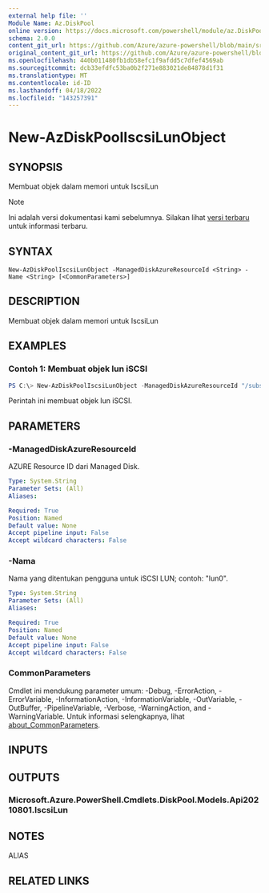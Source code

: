 ```yaml
---
external help file: ''
Module Name: Az.DiskPool
online version: https://docs.microsoft.com/powershell/module/az.DiskPool/new-AzDiskPoolIscsiLunObject
schema: 2.0.0
content_git_url: https://github.com/Azure/azure-powershell/blob/main/src/DiskPool/help/New-AzDiskPoolIscsiLunObject.md
original_content_git_url: https://github.com/Azure/azure-powershell/blob/main/src/DiskPool/help/New-AzDiskPoolIscsiLunObject.md
ms.openlocfilehash: 440b011480fb1db58efc1f9afdd5c7dfef4569ab
ms.sourcegitcommit: dcb33efdfc53ba0b2f271e883021de84878d1f31
ms.translationtype: MT
ms.contentlocale: id-ID
ms.lasthandoff: 04/18/2022
ms.locfileid: "143257391"
---
```

# New-AzDiskPoolIscsiLunObject

## SYNOPSIS
Membuat objek dalam memori untuk IscsiLun

> [!NOTE]
>Ini adalah versi dokumentasi kami sebelumnya. Silakan lihat [versi terbaru](/powershell/module/az.diskpool/new-azdiskpooliscsilunobject) untuk informasi terbaru.

## SYNTAX

```
New-AzDiskPoolIscsiLunObject -ManagedDiskAzureResourceId <String> -Name <String> [<CommonParameters>]
```

## DESCRIPTION
Membuat objek dalam memori untuk IscsiLun

## EXAMPLES

### Contoh 1: Membuat objek lun iSCSI
```powershell
PS C:\> New-AzDiskPoolIscsiLunObject -ManagedDiskAzureResourceId "/subscriptions/xxxxxxxx-xxxx-xxxx-xxxx-xxxxxxxxxxxx/resourceGroups/storagepool-rg-test/providers/Microsoft.Compute/disks/disk-pool-disk-1" -Name 'lun0'

```

Perintah ini membuat objek lun iSCSI.

## PARAMETERS

### -ManagedDiskAzureResourceId
AZURE Resource ID dari Managed Disk.

```yaml
Type: System.String
Parameter Sets: (All)
Aliases:

Required: True
Position: Named
Default value: None
Accept pipeline input: False
Accept wildcard characters: False
```

### -Nama
Nama yang ditentukan pengguna untuk iSCSI LUN; contoh: "lun0".

```yaml
Type: System.String
Parameter Sets: (All)
Aliases:

Required: True
Position: Named
Default value: None
Accept pipeline input: False
Accept wildcard characters: False
```

### CommonParameters
Cmdlet ini mendukung parameter umum: -Debug, -ErrorAction, -ErrorVariable, -InformationAction, -InformationVariable, -OutVariable, -OutBuffer, -PipelineVariable, -Verbose, -WarningAction, and -WarningVariable. Untuk informasi selengkapnya, lihat [about_CommonParameters](http://go.microsoft.com/fwlink/?LinkID=113216).

## INPUTS

## OUTPUTS

### Microsoft.Azure.PowerShell.Cmdlets.DiskPool.Models.Api20210801.IscsiLun

## NOTES

ALIAS

## RELATED LINKS

